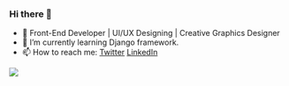 ### Hi there 👋
- 🔭 Front-End Developer | UI/UX Designing | Creative Graphics Designer
- 🌱 I’m currently learning Django framework.
- 📫 How to reach me:  [Twitter](https://twitter.com/Jobsonvarghese1)   [LinkedIn](https://www.linkedin.com/in/jobson-varghese-a54856168/)

<img align="center" src="https://github-readme-stats.vercel.app/api?username=jobsonpvarghese&count_private=true&show_icons=true&bg_color=F7F9F9" />
<!--
**jobsonpvarghese/jobsonpvarghese** is a ✨ _special_ ✨ repository because its `README.md` (this file) appears on your GitHub profile.

Here are some ideas to get you started:

- 🔭 I’m currently working on ...
- 🌱 I’m currently learning ...
- 👯 I’m looking to collaborate on ...
- 🤔 I’m looking for help with ...
- 💬 Ask me about ...
- 📫 How to reach me: ...
- 😄 Pronouns: ...
- ⚡ Fun fact: ...
-->
